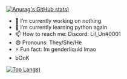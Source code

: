 [![Anurag's GitHub stats](https://github-readme-stats.vercel.app/api?username=un-simp&show_icons=true&theme=radical))](https://github.com/anuraghazra/github-readme-stats)

- 🔭 I’m currently working on nothing
- 🌱 I’m currently learning python again
- 📫 How to reach me: Discord: Lil_Un#0001
- 😄 Pronouns: They/She/He
- ⚡ Fun fact: Im genderliquid lmao
- bOnK


[![Top Langs](https://github-readme-stats.vercel.app/api/top-langs/?username=un-simp&layout=compact&show_icons=true&theme=radical))](https://github.com/anuraghazra/github-readme-stats)
 

